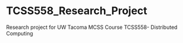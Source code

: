 # TCSS558_Research_Project
Research project for UW Tacoma MCSS Course TCSS558- Distributed Computing

